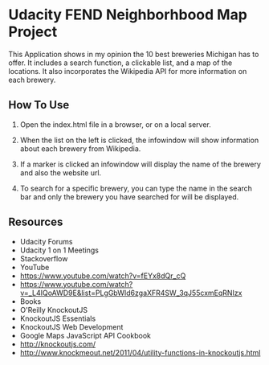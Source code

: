 # Udacity FEND Neighborhbood Map Project

 This Application shows in my opinion the 10 best breweries Michigan has to offer.  It includes a search function, a clickable list, and a map of the locations.
 It also incorporates the Wikipedia API for more information on each brewery.


## How To Use

1. Open the index.html file in a browser, or on a local server.

2. When the list on the left is clicked, the infowindow will show information about each brewery from Wikipedia.

3. If a marker is clicked an infowindow will display the name of the brewery and also the website url.

4. To search for a specific brewery, you can type the name in the search bar and only the brewery you have searched for will be displayed.



## Resources

* Udacity Forums
* Udacity 1 on 1 Meetings
* Stackoverflow
* YouTube
 * https://www.youtube.com/watch?v=fEYx8dQr_cQ
 * https://www.youtube.com/watch?v=_L4IQoAWD9E&list=PLgGbWId6zgaXFR4SW_3qJ55cxmEqRNIzx
* Books
 * O'Reilly KnockoutJS
 * KnockoutJS Essentials
 * KnockoutJS Web Development
 * Google Maps JavaScript API Cookbook
* http://knockoutjs.com/
* http://www.knockmeout.net/2011/04/utility-functions-in-knockoutjs.html
